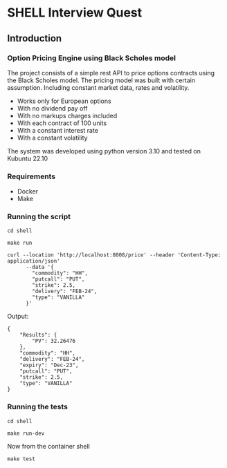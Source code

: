 # SHELL Interview Quest

## Introduction

### Option Pricing Engine using Black Scholes model

The project consists of a simple rest API to price options contracts using the Black Scholes model. The pricing model
was built with certain assumption. Including constant market data, rates and volatility.

- Works only for European options
- With no dividend pay off
- With no markups charges included
- With each contract of 100 units
- With a constant interest rate
- With a constant volatility

The system was developed using python version 3.10 and tested on Kubuntu 22.10

### Requirements

- Docker 
- Make

### Running the script

`cd shell`

`make run`

```
curl --location 'http://localhost:8008/price' --header 'Content-Type: application/json'
      --data '{
        "commodity": "HH",
        "putcall": "PUT",
        "strike": 2.5,
        "delivery": "FEB-24",
        "type": "VANILLA"
      }'
```
Output:
```
{
    "Results": {
        "PV": 32.26476
    },
    "commodity": "HH",
    "delivery": "FEB-24",
    "expiry": "Dec-23",
    "putcall": "PUT",
    "strike": 2.5,
    "type": "VANILLA"
}
```


### Running the tests

`cd shell`

`make run-dev`

Now from the container shell

`make test`
